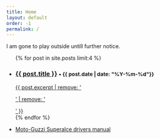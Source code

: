 ```yaml
---
title: Home
layout: default
order: -1
permalink: /
---
```


I am gone to play outside untill further notice.

<ul class='postlist'>
  {% for post in site.posts limit:4 %}
  <li>
    <h3><a href='{{ post.url | prepend: post.baseurl }}'>{{ post.title }}</a> <small>&bull; {{ post.date | date: "%Y-%m-%d"}}</small></h3>
        <a href='{{ post.url | prepend: post.baseurl }}' class='inconspicuous'>
      {{ post.excerpt | remove: '<p>' | remove: '</p>' }}
    </a>
  </li>
  {% endfor %}
</ul>

* [Moto-Guzzi Superalce drivers manual](/superalce/)

